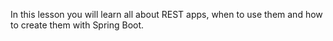 In this lesson you will learn all about REST apps, when to use them and how to create them with Spring Boot.
